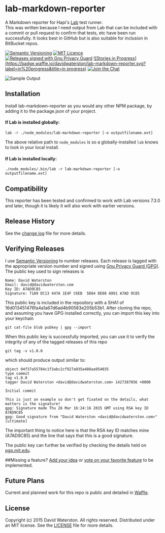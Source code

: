 # lab-markdown-reporter

A Markdown reporter for Hapi's [Lab](https://github.com/hapijs/lab) test runner.  
This was written because I need output from Lab that can be included with a commit or pull request to confirm that tests, etc have been run successfully. It looks best in GitHub but is also suitable for inclusion in BitBucket repos.


[![Semantic Versioning](https://img.shields.io/github/release/davidwaterston/lab-markdown-reporter.svg)](http://semver.org/)
[![MIT Licence](http://img.shields.io/badge/license-MIT-blue.svg)](https://github.com/davidwaterston/lab-markdown-reporter/blob/master/LICENSE)
[![Releases signed with Gnu Privacy Guard](https://img.shields.io/badge/gpg-signed-green.svg)](#verifying-releases)
[![Stories in Progress](https://badge.waffle.io/davidwaterston/lab-markdown-reporter.svg?label=in%20progress&title=in progress)](http://waffle.io/davidwaterston/lab-markdown-reporter)
[![Join the Chat](https://badges.gitter.im/Join%20Chat.svg)](https://gitter.im/davidwaterston/lab-markdown-reporter)

  
![Sample Output](https://cloud.githubusercontent.com/assets/876545/11616472/e7837cda-9c73-11e5-874c-429dc09d2031.png)
  
  
## Installation

Install lab-markdown-reporter as you would any other NPM package, by adding it to the package.json of your project.

#### If Lab is installed globally:

    lab -r ./node_modules/lab-markdown-reporter [-o outputfilename.ext]

The above relative path to `node_modules` is so a globally-installed `lab` knows to look in your local install.

#### If Lab is installed locally:

    ./node_modules/.bin/lab -r lab-markdown-reporter [-o outputfilename.ext]


## Compatibility
This reporter has been tested and confirmed to work with Lab versions 7.3.0 and later, though it is likely it will also work with earlier versions.


## Release History
See the [change log](https://github.com/davidwaterston/lab-markdown-reporter/blob/master/CHANGELOG.md) file for more details.


## Verifying Releases
I use <a href="http://semver.org" target="_blank" alt="Semantic Versioning">Semantic Versioning</a> to number releases. Each release is tagged with the appropriate version number and signed using <a href="https://www.gnupg.org" target="_blank" alt="Gnu Privacy Guard (GPG)">Gnu Privacy Guard (GPG)</a>. The public key used to sign releases is
```
Name: David Waterston
Email: david@davidwaterston.com
Key ID: A7AD9C85
Signature: 71A9 DC13 447A 1E4F C6EB  5D64 DE08 A991 A7AD 9C85
```
This public key is included in the repository with a SHA1 of 16d013451476fa4a1a67d6ad4b90583e205b53b1.
After cloning the repo, and assuming you have GPG installed correctly, you can import this key into your keychain
```
git cat-file blob pubkey | gpg --import
```
When this public key is successfully imported, you can use it to verify the integrity of any of the tagged releases of this repo
```
git tag -v v1.0.0
```
which should produce output similar to:
```
object 04f37a55784c1f3abc2cf927a935a488aa954035
type commit
tag v1.0.0
tagger David Waterston <david@davidwaterston.com> 1427387056 +0000

Initial commit

This is just an example so don't get fixated on the details, what matters is the signature!
gpg: Signature made Thu 26 Mar 16:24:16 2015 GMT using RSA key ID A7AD9C85
gpg: Good signature from "David Waterston <david@davidwaterston.com>" [ultimate]
```
The important thing to notice here is that the RSA key ID matches mine (A7AD9C85) and the line that says that this is a good signature.

The public key can further be verified by checking the details held on <a href="http://pgp.mit.edu/pks/lookup?search=david%40davidwaterston.com&op=index&fingerprint=on&exact=on" target="_blank" alt="pgp.mit.edu">pgp.mit.edu</a>.


##Missing a feature?
[Add your idea](http://feathub.com/davidwaterston/lab-markdown-reporter/features/new) or [vote on your favorite feature](http://feathub.com/davidwaterston/lab-markdown-reporter) to be implemented.
  

## Future Plans
Current and planned work for this repo is public and detailed in [Waffle](https://waffle.io/davidwaterston/lab-markdown-reporter).

## License
Copyright (c) 2015 David Waterston. All rights reserved.
Distributed under an MIT license. See the [LICENSE](https://github.com/davidwaterston/lab-markdown-reporter/blob/master/LICENSE) file for more details.
